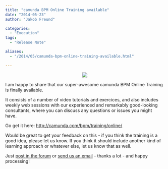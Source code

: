 ```yaml
---
title: "camunda BPM Online Training available"
date: "2014-05-23"
author: "Jakob Freund"

categories:
  - "Execution"
tags: 
  - "Release Note"

aliases:
  - "/2014/05/camunda-bpm-online-training-available.html"

---
```


<div>
<div class="separator" style="clear: both; text-align: center;"><a href="http://2.bp.blogspot.com/-_Z0oXk2Fuys/U3_MpoU-Z7I/AAAAAAAAAWg/TJ9g_aJGa80/s1600/ichhabs.jpg" imageanchor="1" style="margin-left: 1em; margin-right: 1em;"><img border="0" src="http://2.bp.blogspot.com/-_Z0oXk2Fuys/U3_MpoU-Z7I/AAAAAAAAAWg/TJ9g_aJGa80/s1600/ichhabs.jpg" /></a></div>
<p>
I am happy to share that our super-awesome camunda BPM Online Training is finally available. 
</p>
<p>
It consists of a number of video tutorials and exercices, and also includes weekly web sessions with our experienced and remarkably good-looking consultants, where you can discuss any questions or issues you might have. 
</p>
<p>
Go get it here: <a href="http://camunda.com/bpm/training/online/">http://camunda.com/bpm/training/online/</a>
</p>
<p>
Would be great to get your feedback on this - if you think the training is a good idea, please let us know. If you think it should include another kind of learning approach or whatever else, let us know that as well. 
</p>
<p>
Just <a href="https://groups.google.com/forum/#!forum/camunda-bpm-users">post in the forum</a> or <a href="mailto:community@camunda.org">send us an email</a> - thanks a lot - and happy processing!
</p>
</div>